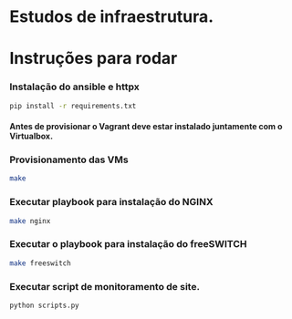 # Estudos de infraestrutura.


# Instruções para rodar


### Instalação do ansible e httpx
```bash
pip install -r requirements.txt 
```

#### Antes de provisionar o Vagrant deve estar instalado juntamente com o Virtualbox.

### Provisionamento das VMs
```bash
make 
```

### Executar playbook para instalação do NGINX
```bash
make nginx 
```

### Executar o playbook para instalação do freeSWITCH
```bash
make freeswitch
```

### Executar script de monitoramento de site.
```bash
python scripts.py
```
